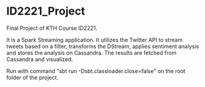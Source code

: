 # ID2221_Project

Final Project of KTH Course ID2221. 

It is a Spark Streaming application. It utilizes the Twitter API to stream tweets based on a filter, transforms the DStream, applies sentiment analysis and stores the analysis on Cassandra. The results are fetched from Cassandra and visualized.


Run with command "sbt run -Dsbt.classloader.close=false" on the root folder of the project.
